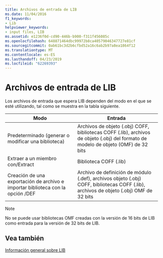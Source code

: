 ```yaml
---
title: Archivos de entrada de LIB
ms.date: 11/04/2016
f1_keywords:
- Lib
helpviewer_keywords:
- input files, LIB
ms.assetid: e1236f0d-cd90-446b-b900-f311f456085c
ms.openlocfilehash: 648871464dbc99972b8ca40579046347727e81cf
ms.sourcegitcommit: 0ab61bc3d2b6cfbd52a16c6ab2b97a8ea1864f12
ms.translationtype: MT
ms.contentlocale: es-ES
ms.lasthandoff: 04/23/2019
ms.locfileid: "62269393"
---
```

# <a name="lib-input-files"></a>Archivos de entrada de LIB

Los archivos de entrada que espera LIB dependen del modo en el que se esté utilizando, tal como se muestra en la tabla siguiente.

|Modo|Entrada|
|----------|-----------|
|Predeterminado (generar o modificar una biblioteca)|Archivos de objeto (.obj) COFF, bibliotecas COFF (.lib), archivos de objeto (.obj) del formato de modelo de objeto (OMF) de 32 bits|
|Extraer a un miembro con/Extract|Biblioteca COFF (.lib)|
|Creación de una exportación de archivo e importar biblioteca con la opción /DEF|Archivo de definición de módulo (.def), archivos objeto (.obj) COFF, bibliotecas COFF (.lib), archivos de objeto (.obj) OMF de 32 bits|

> [!NOTE]
>  No se puede usar bibliotecas OMF creadas con la versión de 16 bits de LIB como entrada para la versión de 32 bits de LIB.

## <a name="see-also"></a>Vea también

[Información general sobre LIB](overview-of-lib.md)

